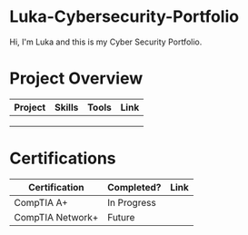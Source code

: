 # Luka-Cybersecurity-Portfolio
Hi, I'm Luka and this is my Cyber Security Portfolio.


# Project Overview 

|     Project     |                 Skills                |     Tools       |      Link       |
| --------------- | ------------------------------------- | --------------- | --------------- |
|                 |                                       |                 |                 |
|                 |                                       |                 |                 |
|                 |                                       |                 |                 |


# Certifications 

|     Certification     |               Completed?               |     Link       |
| --------------------  | -------------------------------------- | ---------------| 
|   CompTIA A+          |               In Progress              |                | 
|   CompTIA Network+    |               Future                   |                |
